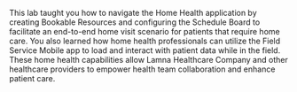 This lab taught you how to navigate the Home Health application by creating Bookable Resources and configuring the Schedule Board to facilitate an end-to-end home visit scenario for patients that require home care. You also learned how home health professionals can utilize the Field Service Mobile app to load and interact with patient data while in the field. These home health capabilities allow Lamna Healthcare Company and other healthcare providers to empower health team collaboration and enhance patient care.
